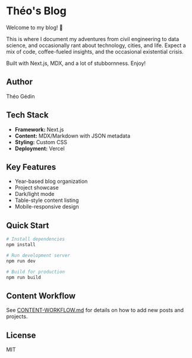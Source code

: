 # Théo's Blog

Welcome to my blog! 🚀

This is where I document my adventures from civil engineering to data science, and occasionally rant about technology, cities, and life. Expect a mix of code, coffee-fueled insights, and the occasional existential crisis.

Built with Next.js, MDX, and a lot of stubbornness. Enjoy!

## Author

Théo Gédin

## Tech Stack

- **Framework:** Next.js
- **Content:** MDX/Markdown with JSON metadata
- **Styling:** Custom CSS
- **Deployment:** Vercel

## Key Features

- Year-based blog organization
- Project showcase
- Dark/light mode
- Table-style content listing
- Mobile-responsive design

## Quick Start

```bash
# Install dependencies
npm install

# Run development server
npm run dev

# Build for production
npm run build
```

## Content Workflow

See [CONTENT-WORKFLOW.md](./CONTENT-WORKFLOW.md) for details on how to add new posts and projects.

## License

MIT
